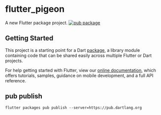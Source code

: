 # flutter_pigeon

A new Flutter package project.
[![pub package](https://img.shields.io/pub/v/http.svg)](https://pub.dartlang.org/packages/flutter_pigeon)

## Getting Started

This project is a starting point for a Dart
[package](https://flutter.dev/developing-packages/),
a library module containing code that can be shared easily across
multiple Flutter or Dart projects.

For help getting started with Flutter, view our
[online documentation](https://flutter.dev/docs), which offers tutorials,
samples, guidance on mobile development, and a full API reference.

## pub publish

```
flutter packages pub publish --server=https://pub.dartlang.org
```
